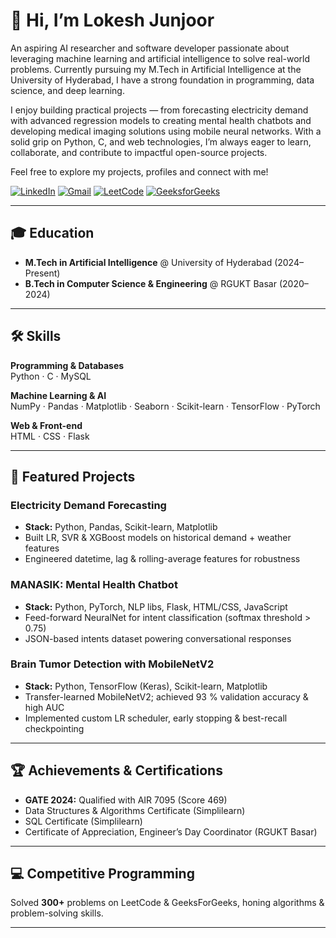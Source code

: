# 👋 Hi, I’m Lokesh Junjoor
An aspiring AI researcher and software developer passionate about leveraging machine learning and artificial intelligence to solve real-world problems. Currently pursuing my M.Tech in Artificial Intelligence at the University of Hyderabad, I have a strong foundation in programming, data science, and deep learning.

I enjoy building practical projects — from forecasting electricity demand with advanced regression models to creating mental health chatbots and developing medical imaging solutions using mobile neural networks. With a solid grip on Python, C, and web technologies, I’m always eager to learn, collaborate, and contribute to impactful open-source projects.

Feel free to explore my projects, profiles and connect with me!

[![LinkedIn](https://img.shields.io/badge/LinkedIn-0A66C2?style=flat-square&logo=linkedin&logoColor=white)](https://www.linkedin.com/in/lokesh-junjoor-a00b0823b/)
[![Gmail](https://img.shields.io/badge/Email-D14836?style=flat-square&logo=gmail&logoColor=white)](mailto:junjoorlokesh@gmail.com)
[![LeetCode](https://img.shields.io/badge/LeetCode-FFA116?style=flat-square&logo=leetcode&logoColor=white)](https://leetcode.com/u/kanna_lokesh/)
[![GeeksforGeeks](https://img.shields.io/badge/GeeksforGeeks-00611C?style=flat-square&logo=geeksforgeeks&logoColor=white)](https://www.geeksforgeeks.org/user/junjoorlokesh/)

---

## 🎓 Education

- **M.Tech in Artificial Intelligence** @ University of Hyderabad (2024–Present)  
- **B.Tech in Computer Science & Engineering** @ RGUKT Basar (2020–2024)  

---

## 🛠️ Skills

**Programming & Databases**  
Python · C · MySQL  

**Machine Learning & AI**  
NumPy · Pandas · Matplotlib · Seaborn · Scikit-learn · TensorFlow · PyTorch  

**Web & Front-end**  
HTML · CSS · Flask  

---

## 🔭 Featured Projects

### Electricity Demand Forecasting  
- **Stack:** Python, Pandas, Scikit-learn, Matplotlib  
- Built LR, SVR & XGBoost models on historical demand + weather features  
- Engineered datetime, lag & rolling-average features for robustness  

### MANASIK: Mental Health Chatbot  
- **Stack:** Python, PyTorch, NLP libs, Flask, HTML/CSS, JavaScript  
- Feed-forward NeuralNet for intent classification (softmax threshold > 0.75)  
- JSON-based intents dataset powering conversational responses  

### Brain Tumor Detection with MobileNetV2  
- **Stack:** Python, TensorFlow (Keras), Scikit-learn, Matplotlib  
- Transfer-learned MobileNetV2; achieved 93 % validation accuracy & high AUC  
- Implemented custom LR scheduler, early stopping & best-recall checkpointing  

---

## 🏆 Achievements & Certifications

- **GATE 2024:** Qualified with AIR 7095 (Score 469)  
- Data Structures & Algorithms Certificate (Simplilearn)  
- SQL Certificate (Simplilearn)  
- Certificate of Appreciation, Engineer’s Day Coordinator (RGUKT Basar)  

---

## 💻 Competitive Programming

Solved **300+** problems on LeetCode & GeeksForGeeks, honing algorithms & problem-solving skills.

---

